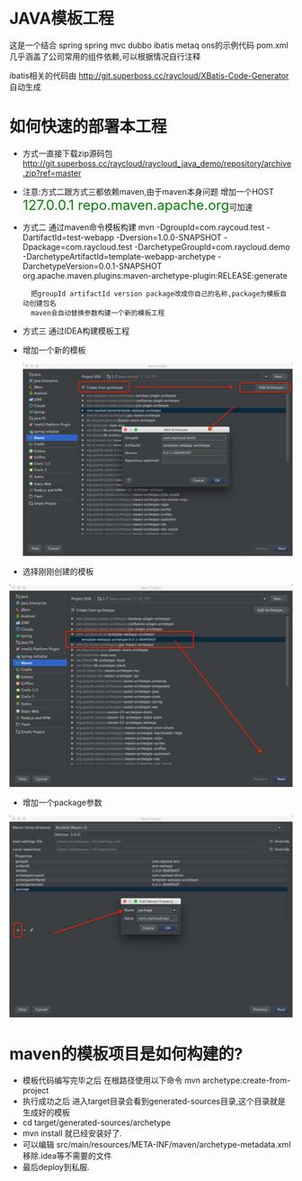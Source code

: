 # JAVA模板工程

这是一个结合 spring spring mvc dubbo ibatis metaq ons的示例代码
pom.xml几乎涵盖了公司常用的组件依赖,可以根据情况自行注释

ibatis相关的代码由 http://git.superboss.cc/raycloud/XBatis-Code-Generator 自动生成


# 如何快速的部署本工程
* 方式一直接下载zip源码包  http://git.superboss.cc/raycloud/raycloud_java_demo/repository/archive.zip?ref=master

* 注意:方式二跟方式三都依赖maven,由于maven本身问题 增加一个HOST <font color="green" size="5"> 127.0.0.1 repo.maven.apache.org</font>可加速

* 方式二 通过maven命令模板构建   mvn  -DgroupId=com.raycoud.test -DartifactId=test-webapp -Dversion=1.0.0-SNAPSHOT -Dpackage=com.raycloud.test    -DarchetypeGroupId=com.raycloud.demo -DarchetypeArtifactId=template-webapp-archetype -DarchetypeVersion=0.0.1-SNAPSHOT org.apache.maven.plugins:maven-archetype-plugin:RELEASE:generate

        把groupId artifactId version package改成你自己的名称,package为模板自动创建包名
        maven会自动替换参数构建一个新的模板工程
* 方式三 通过IDEA构建模板工程
 * 增加一个新的模板
    
    ![image](img/demo1.png)
 * 选择刚刚创建的模板

![image](img/demo2.png)

 * 增加一个package参数
 
![image](img/demo3.png)


# maven的模板项目是如何构建的?
* 模板代码编写完毕之后 在根路径使用以下命令  mvn archetype:create-from-project
* 执行成功之后  进入target目录会看到generated-sources目录,这个目录就是生成好的模板
* cd target/generated-sources/archetype
* mvn install 就已经安装好了.
* 可以编辑 src/main/resources/META-INF/maven/archetype-metadata.xml 移除.idea等不需要的文件
* 最后deploy到私服.
